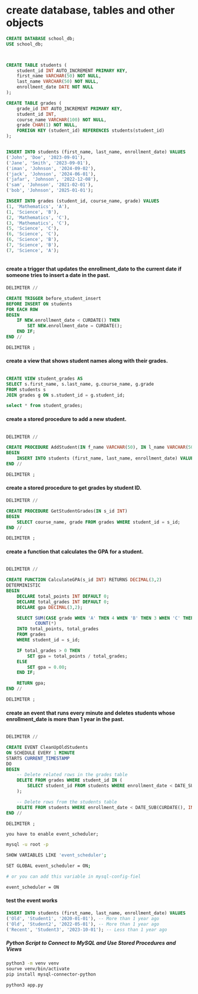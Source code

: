 # create database, tables and other objects

```sql
CREATE DATABASE school_db;
USE school_db;



CREATE TABLE students (
    student_id INT AUTO_INCREMENT PRIMARY KEY,
    first_name VARCHAR(50) NOT NULL,
    last_name VARCHAR(50) NOT NULL,
    enrollment_date DATE NOT NULL
);

CREATE TABLE grades (
    grade_id INT AUTO_INCREMENT PRIMARY KEY,
    student_id INT,
    course_name VARCHAR(100) NOT NULL,
    grade CHAR(1) NOT NULL,
    FOREIGN KEY (student_id) REFERENCES students(student_id)
);


INSERT INTO students (first_name, last_name, enrollment_date) VALUES
('John', 'Doe', '2023-09-01'),
('Jane', 'Smith', '2023-09-01'),
('iman', 'Johnson', '2024-09-02'),
('jack', 'Johnson', '2024-06-01'),
('jafar', 'Johnson', '2022-12-08'),
('sam', 'Johnson', '2021-02-01'),
('bob', 'Johnson', '2025-01-01');

INSERT INTO grades (student_id, course_name, grade) VALUES
(1, 'Mathematics', 'A'),
(1, 'Science', 'B'),
(2, 'Mathematics', 'C'),
(3, 'Mathematics', 'C'),
(5, 'Science', 'C'),
(6, 'Science', 'C'),
(6, 'Science', 'B'),
(7, 'Science', 'B'),
(7, 'Science', 'A');



```


####  create a trigger that updates the enrollment_date to the current date if someone tries to insert a date in the past.

```sql
DELIMITER //

CREATE TRIGGER before_student_insert
BEFORE INSERT ON students
FOR EACH ROW
BEGIN
    IF NEW.enrollment_date < CURDATE() THEN
        SET NEW.enrollment_date = CURDATE();
    END IF;
END //

DELIMITER ;


```


#### create a view that shows student names along with their grades.

```sql

CREATE VIEW student_grades AS
SELECT s.first_name, s.last_name, g.course_name, g.grade
FROM students s
JOIN grades g ON s.student_id = g.student_id;

select * from student_grades;

```

#### create a stored procedure to add a new student.

```sql

DELIMITER //

CREATE PROCEDURE AddStudent(IN f_name VARCHAR(50), IN l_name VARCHAR(50), IN e_date DATE)
BEGIN
    INSERT INTO students (first_name, last_name, enrollment_date) VALUES (f_name, l_name, e_date);
END //

DELIMITER ;

```


#### create a stored procedure to get grades by student ID.

```sql
DELIMITER //

CREATE PROCEDURE GetStudentGrades(IN s_id INT)
BEGIN
    SELECT course_name, grade FROM grades WHERE student_id = s_id;
END //

DELIMITER ;

```

#### create a function that calculates the GPA for a student.

```sql 

DELIMITER //

CREATE FUNCTION CalculateGPA(s_id INT) RETURNS DECIMAL(3,2)
DETERMINISTIC
BEGIN
    DECLARE total_points INT DEFAULT 0;
    DECLARE total_grades INT DEFAULT 0;
    DECLARE gpa DECIMAL(3,2);

    SELECT SUM(CASE grade WHEN 'A' THEN 4 WHEN 'B' THEN 3 WHEN 'C' THEN 2 WHEN 'D' THEN 1 ELSE 0 END),
           COUNT(*)
    INTO total_points, total_grades
    FROM grades
    WHERE student_id = s_id;

    IF total_grades > 0 THEN
        SET gpa = total_points / total_grades;
    ELSE
        SET gpa = 0.00;
    END IF;

    RETURN gpa;
END //

DELIMITER ;

```


#### create an event that runs every minute and deletes students whose enrollment_date is more than 1 year in the past.

```sql

DELIMITER //

CREATE EVENT CleanUpOldStudents
ON SCHEDULE EVERY 1 MINUTE
STARTS CURRENT_TIMESTAMP
DO
BEGIN
    -- Delete related rows in the grades table
    DELETE FROM grades WHERE student_id IN (
        SELECT student_id FROM students WHERE enrollment_date < DATE_SUB(CURDATE(), INTERVAL 1 YEAR)
    );

    -- Delete rows from the students table
    DELETE FROM students WHERE enrollment_date < DATE_SUB(CURDATE(), INTERVAL 1 YEAR);
END //

DELIMITER ;


```

`you have to enable event_scheduler;`

```bash
mysql -u root -p

SHOW VARIABLES LIKE 'event_scheduler';

SET GLOBAL event_scheduler = ON;

# or you can add this variable in mysql-config-fiel

event_scheduler = ON


```


#### test the event works

```sql
INSERT INTO students (first_name, last_name, enrollment_date) VALUES
('Old', 'Student1', '2020-01-01'), -- More than 1 year ago
('Old', 'Student2', '2022-05-01'), -- More than 1 year ago
('Recent', 'Student3', '2023-10-01'); -- Less than 1 year ago

```


##### Python Script to Connect to MySQL and Use Stored Procedures and Views

```bash
python3 -m venv venv
sourve venv/bin/activate
pip install mysql-connector-python

python3 app.py

```